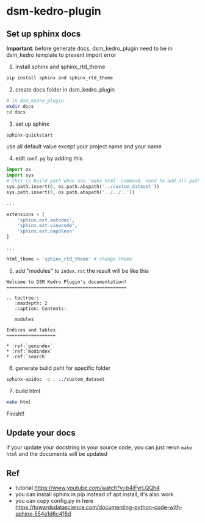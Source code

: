 # dsm-kedro-plugin


## Set up sphinx docs 
**Important**: before generate docs, dsm_kedro_plugin need to be in dsm_kedro template to prevent import error
1. install sphinx and sphinx_rtd_theme
```sh
pip install sphinx and sphinx_rtd_theme
```

2. create docs folder in dsm_kedro_plugin
```sh
# in dsm_kedro_plugin
mkdir docs
cd docs
```

3. set up sphinx
```sh
sphinx-quickstart
```
use all default value except your project name and your name

4. edit `conf.py` by adding this

```python
import os
import sys
# this is build path when use 'make html' command. need to add all path to prevent importing error
sys.path.insert(0, os.path.abspath('../custom_dataset'))
sys.path.insert(0, os.path.abspath('../../..'))

...

extensions = [
    'sphinx.ext.autodoc',
    'sphinx.ext.viewcode',
    'sphinx.ext.napoleon'
]

...

html_theme = 'sphinx_rtd_theme' # change theme

```

5. add "modules" to `index.rst`  the result will be like this
```
Welcome to DSM Kedro Plugin's documentation!
============================================

.. toctree::
   :maxdepth: 2
   :caption: Contents:

   modules

Indices and tables
==================

* :ref:`genindex`
* :ref:`modindex`
* :ref:`search`
```

6. generate build paht for specific folder
```sh
sphinx-apidoc -o . ../custom_dataset
```

7. build html
```sh
make html
```

 Finish!!


## Update your docs
if your update your docstring in your source code, you can just rerun `make html` and the documents will be updated

## Ref
- tutorial https://www.youtube.com/watch?v=b4iFyrLQQh4   
- you can install sphinx in pip instead of apt install, it's also work
- you can copy config.py in here https://towardsdatascience.com/documenting-python-code-with-sphinx-554e1d6c4f6d 